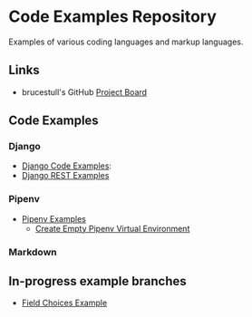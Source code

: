 # Code Examples Repository

Examples of various coding languages and markup languages.

## Links

* brucestull's GitHub [Project Board](https://github.com/users/brucestull/projects/6)

## Code Examples

### Django

* [Django Code Examples](./django/):
* [Django REST Examples](./django-rest/)

### Pipenv

* [Pipenv Examples](./pipenv/)
  * [Create Empty Pipenv Virtual Environment](./pipenv/create-empty-pipenv/README.md)

### Markdown

## In-progress example branches

* [Field Choices Example](https://github.com/brucestull/examples/tree/4-document-how-choices-works-in-django/django/field_choices)
